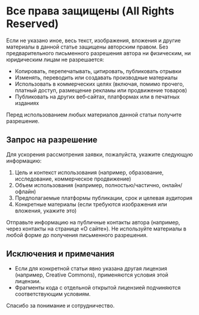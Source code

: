 # Все права защищены (All Rights Reserved)

Если не указано иное, весь текст, изображения, вложения и другие материалы в данной статье защищены авторским правом. Без предварительного письменного разрешения автора ни физическим, ни юридическим лицам не разрешается:

- Копировать, перепечатывать, цитировать, публиковать отрывки
- Изменять, переводить или создавать производные материалы
- Использовать в коммерческих целях (включая, помимо прочего, платный доступ, размещение рекламы или продвижение товаров)
- Публиковать на других веб‑сайтах, платформах или в печатных изданиях

Перед использованием любых материалов данной статьи получите разрешение.

## Запрос на разрешение

Для ускорения рассмотрения заявки, пожалуйста, укажите следующую информацию:

1. Цель и контекст использования (например, образование, исследование, коммерческое продвижение)
2. Объем использования (например, полностью/частично, онлайн/офлайн)
3. Предполагаемые платформы публикации, срок и целевая аудитория
4. Конкретные материалы (если требуются изображения или вложения, укажите это)

Отправьте информацию на публичные контакты автора (например, через контакты на странице «О сайте»). Не используйте материалы в любой форме до получения письменного разрешения.

## Исключения и примечания

- Если для конкретной статьи явно указана другая лицензия (например, Creative Commons), применяются условия этой лицензии.
- Фрагменты кода с отдельной открытой лицензией подчиняются соответствующим условиям.

Спасибо за понимание и сотрудничество.

